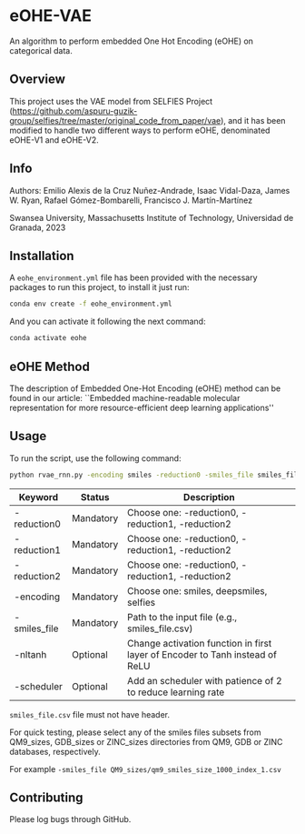 # eOHE-VAE

An algorithm to perform embedded One Hot Encoding (eOHE) on categorical data.

## Overview

This project uses the VAE model from SELFIES Project (https://github.com/aspuru-guzik-group/selfies/tree/master/original_code_from_paper/vae), and it has been modified to handle two different ways to perform eOHE, denominated eOHE-V1 and eOHE-V2.

## Info

Authors: Emilio Alexis de la Cruz Nuñez-Andrade, Isaac Vidal-Daza, James W. Ryan, Rafael Gómez-Bombarelli, Francisco J. Martín-Martínez


Swansea University, Massachusetts Institute of Technology, Universidad de Granada, 2023

## Installation

A `eohe_environment.yml` file has been provided with the necessary packages to run this project, to install it just run:

```bash
conda env create -f eohe_environment.yml
```
And you can activate it following the next command:

```bash
conda activate eohe
```

## eOHE Method

The description of Embedded One-Hot Encoding (eOHE) method can be found in our article:
``Embedded machine-readable molecular representation for more resource-efficient deep learning applications''



## Usage

To run the script, use the following command:

```bash
python rvae_rnn.py -encoding smiles -reduction0 -smiles_file smiles_file.csv
``` 


| Keyword      | Status    | Description                                                                         |
|--------------|-----------|-------------------------------------------------------------------------------------|
| -reduction0  | Mandatory | Choose one: -reduction0, -reduction1, -reduction2                                   |
| -reduction1  | Mandatory | Choose one: -reduction0, -reduction1, -reduction2                                   |
| -reduction2  | Mandatory | Choose one: -reduction0, -reduction1, -reduction2                                   |
| -encoding    | Mandatory | Choose one: smiles, deepsmiles, selfies                                             |
| -smiles_file | Mandatory | Path to the input file (e.g., smiles_file.csv)                                      |
| -nltanh      | Optional  | Change activation function in first layer of Encoder to Tanh instead of ReLU        |
| -scheduler   | Optional  | Add an scheduler with patience of 2 to reduce learning rate                         |

``smiles_file.csv`` file must not have header. 

For quick testing, please select any of the smiles files subsets from QM9_sizes, GDB_sizes or ZINC_sizes 
directories from QM9, GDB or ZINC databases, respectively.

For example
 ``-smiles_file QM9_sizes/qm9_smiles_size_1000_index_1.csv``

## Contributing

Please log bugs through GitHub.


